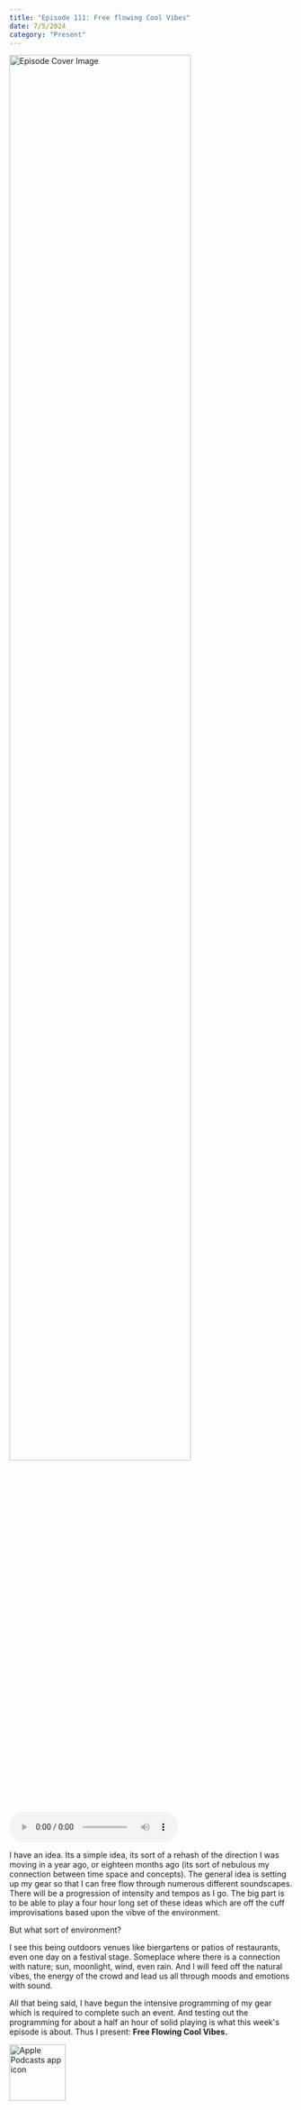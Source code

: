```yaml
---
title: "Episode 111: Free flowing Cool Vibes"
date: 7/5/2024
category: "Present"
---
```

<img src="https://artwork.captivate.fm/b3acbb68-198d-4680-b6ea-10c6f3c6ff51/98lTgDwR-XMSvOr6CLOl4hbs.jpg" alt="Episode Cover Image" width=80%/>
<audio controls>
  <source src="https://podcasts.captivate.fm/media/aa0e535e-6086-4c34-80a2-91ab500896fa/Episode-111.mp3" type="audio/mpeg">
  Your browser does not support the audio element.
</audio>

<p>I have an idea. Its a simple idea, its sort of a rehash of the direction I was moving in a year ago, or eighteen months ago (its sort of nebulous my connection between time space and concepts). The general idea is setting up my gear so that I can free flow through numerous different soundscapes. There will be a progression of intensity and tempos as I go. The big part is to be able to play a four hour long set of these ideas which are off the cuff improvisations based upon the vibve of the environment. </p><p>But what sort of environment?</p><p>I see this being outdoors venues like biergartens or patios of restaurants, even one day on a festival stage. Someplace where there is a connection with nature; sun, moonlight, wind, even rain. And I will feed off the natural vibes, the energy of the crowd and lead us all through moods and emotions with sound. </p><p>All that being said, I have begun the intensive programming of my gear which is required to complete such an event. And testing out the programming for about a half an hour of solid playing is what this week's episode is about. Thus I present: <strong>Free Flowing Cool Vibes.</strong></p>

<a href="https://podcasts.apple.com/us/podcast/living-room-music/id1608791560?tscg=30200&itsct=podcast_box_appicon&ls=1&mttnsubad=1608791560" style="display: inline-block;"><img src="https://toolbox.marketingtools.apple.com/api/v2/badges/app-icon-podcasts/standard/en-us" alt="Apple Podcasts app icon" style="width: 100px; height: 100px; vertical-align: middle; object-fit: contain;" /></a>
    